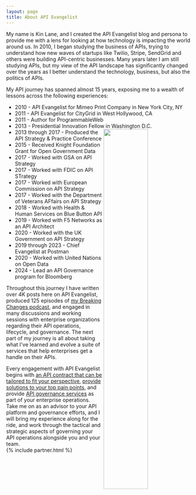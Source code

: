 ```yaml
---
layout: page
title: About API Evangelist
---
```

My name is Kin Lane, and I created the API Evangelist blog and persona to provide me with a lens for looking at how technology is impacting the world around us. In 2010, I began studying the business of APIs, trying to understand how new waves of startups like Twilio, Stripe, SendGrid and others were building API-centric businesses. Many years later I am still studying APIs, but my view of the API landscape has significantly changed over the years as I better understand the technology, business, but also the politics of APIs.

My API journey has spanned almost 15 years, exposing me to a wealth of lessons across the following experiences:

- 2010 - API Evangelist for Mimeo Print Company in New York City, NY
- 2011 - API Evangelist for CityGrid in West Hollywood, CA
- 2011 - Author for ProgrammableWeb
- 2013 - Presidential Innovation Fellow in Washington D.C.<img src="https://kinlane-productions2.s3.amazonaws.com/api-evangelist-many-photos.png" align="right" width="50%">
- 2013 through 2017 - Produced the API Strategy & Practice Conference
- 2015 - Received Knight Foundation Grant for Open Government Data
- 2017 - Worked with GSA on API Strategy
- 2017 - Worked with FDIC on API STrategy
- 2017 - Worked with European Commission on API Strategy
- 2017 - Worked with the Department of Veterans AFfairs on API Strategy
- 2018 - Worked with Health & Human Services on Blue Button API
- 2019 - Worked with F5 Networks as an API Architect
- 2020 - Worked with the UK Government on API Strategy
- 2019 through 2023 - Chief Evangelist at Postman
- 2020 - Worked with United Nations on Open Data
- 2024 - Lead an API Governance program for Bloomberg

Throughout this journey I have written over 4K posts here on API Evangelist, produced 125 episodes of [my Breaking Changes podcast](https://apievangelist.com/videos/), and engaged in many discussions and working sessions with enterprise organizations regarding their API operations, lifecycle, and governance. The next part of my journey is all about taking what I've learned and evolve a suite of services that help enterprises get a handle on their APIs.

Every engagement with API Evangelist begins with [an API contract that can be tailored to fit your perspective](https://contracts.apievangelist.com/), [provide solutions to your top pain points](https://solutions.apievangelist.com/), and provide [API governance services](https://services.apievangelist.com/) as part of your enterprise operations. Take me on as an advisor to your API platform and governance efforts, and I will bring my experience along for the ride, and work through the tactical and strategic aspects of governing your API operations alongside you and your team.
<br>
{% include partner.html %}